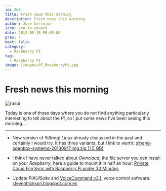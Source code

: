 ```yaml
---
id: 268
title: Fresh news this morning
description: Fresh news this morning
author: Jose Cerrejon
icon: pen-to-square
date: 2013-09-18 09:00:00
prev: /
next: false
category:
  - Raspberry PI
tag:
  - Raspberry PI
image: /images/07_RaspberryPi.jpg
---
```


# Fresh news this morning

![raspi](/images/07_RaspberryPi.jpg)

Today is one of those days where you do not find anything particularly interesting to tell about the *Pi*, so I put some news I've been seeing this morning...

- - -
* New version of *PiBang! Linux* already discussed in the past and certainly I would try. It has three variants, but I link to worth: [pibang-openbox-systemd-20130917.img.zip (1.5 GB)](http://sourceforge.net/projects/pibang/files/pibang-openbox-systemd-20130917.img.zip/download)

* I think I have never talked about *Owncloud*, the file server you can install on your *Raspberry*, here a guide to mount it in half an hour: [Private Cloud File Sync with Raspberry Pi under 30 Minutes](http://www.codingepiphany.com/2013/09/15/private-cloud-file-sync-with-raspberry-pi-under-30-minutes/) 

* Update *PiAUISuite* and [VoiceCommand v3.1](http://stevenhickson.blogspot.com.es/2013/04/voice-control-on-raspberry-pi.html), voice control software: [stevenhickson.blogspot.com.es](http://stevenhickson.blogspot.com.es/2013/09/piauisuite-update-and-voicecommand-v31.html)